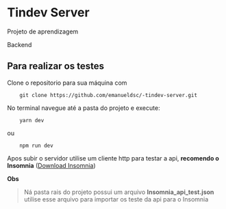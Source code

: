 # Tindev Server

Projeto de aprendizagem

Backend

## Para realizar os testes

Clone o repositorio para sua máquina com

```
    git clone https://github.com/emanueldsc/-tindev-server.git
```

No terminal navegue até a pasta do projeto e execute:

```
    yarn dev
```

ou 

```
    npm run dev
```

Apos subir o servidor utilise um cliente http para testar a api, **recomendo o Insomnia** 
([Download Insomnia](https://insomnia.rest/))


**Obs**
> Ná pasta rais do projeto possui um arquivo **Insomnia_api_test.json** utilise esse arquivo para importar os teste da api para o Insomnia
